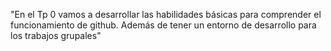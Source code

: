 "En el Tp 0 vamos a desarrollar las habilidades básicas para comprender el funcionamiento de github. Además de tener un entorno de desarrollo para los trabajos grupales"

